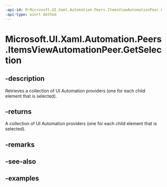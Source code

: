 ```yaml
---
-api-id: M:Microsoft.UI.Xaml.Automation.Peers.ItemsViewAutomationPeer.GetSelection
-api-type: winrt method
---
```


# Microsoft.UI.Xaml.Automation.Peers.ItemsViewAutomationPeer.GetSelection

<!--
public Microsoft.UI.Xaml.Automation.Provider.IRawElementProviderSimple[] GetSelection ();
-->

## -description

Retrieves a collection of UI Automation providers (one for each child element that is selected).

## -returns

A collection of UI Automation providers (one for each child element that is selected).

## -remarks

## -see-also

## -examples
